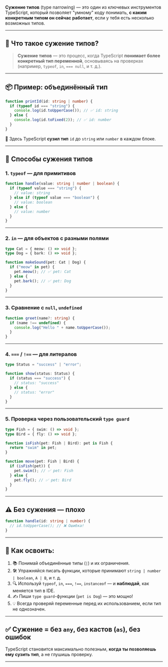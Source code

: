 **Сужение типов** (type narrowing) — это один из ключевых инструментов TypeScript, который позволяет "умному" коду понимать, **с каким конкретным типом он сейчас работает**, если у тебя есть несколько возможных типов.

---

## 📌 Что такое сужение типов?

> **Сужение типов** — это процесс, когда TypeScript **понимает более конкретный тип переменной**, основываясь на проверках (например, `typeof`, `in`, `=== null`, и т. д.).

---

## 📦 Пример: объединённый тип

```ts
function printId(id: string | number) {
  if (typeof id === "string") {
    console.log(id.toUpperCase()); // ✅ id: string
  } else {
    console.log(id.toFixed(2)); // ✅ id: number
  }
}
```

📌 Здесь TypeScript **сузил тип** `id` до `string` или `number` в каждом блоке.

---

## 🔧 Способы сужения типов

### 1. **`typeof` — для примитивов**

```ts
function handle(value: string | number | boolean) {
  if (typeof value === "string") {
    // value: string
  } else if (typeof value === "boolean") {
    // value: boolean
  } else {
    // value: number
  }
}
```

---

### 2. **`in` — для объектов с разными полями**

```ts
type Cat = { meow: () => void };
type Dog = { bark: () => void };

function makeSound(pet: Cat | Dog) {
  if ("meow" in pet) {
    pet.meow(); // ✅ pet: Cat
  } else {
    pet.bark(); // ✅ pet: Dog
  }
}
```

---

### 3. **Сравнение с `null`, `undefined`**

```ts
function greet(name?: string) {
  if (name !== undefined) {
    console.log("Hello " + name.toUpperCase());
  }
}
```

---

### 4. **`===` / `!==` — для литералов**

```ts
type Status = "success" | "error";

function show(status: Status) {
  if (status === "success") {
    // status: "success"
  } else {
    // status: "error"
  }
}
```

---

### 5. **Проверка через пользовательский `type guard`**

```ts
type Fish = { swim: () => void };
type Bird = { fly: () => void };

function isFish(pet: Fish | Bird): pet is Fish {
  return "swim" in pet;
}

function move(pet: Fish | Bird) {
  if (isFish(pet)) {
    pet.swim(); // ✅ pet: Fish
  } else {
    pet.fly(); // ✅ pet: Bird
  }
}
```

---

## ⚠️ Без сужения — плохо

```ts
function handle(id: string | number) {
  // id.toUpperCase(); // ❌ Ошибка!
}
```

---

## 🧠 Как освоить:

1. 📚 Понимай объединённые типы (`|`) и их ограничения.
2. 🛠 Упражняйся писать функции, которые принимают `string | number | boolean`, `A | B`, и т. д.
3. 🔍 Используй `typeof`, `in`, `===`, `!==`, `instanceof` — и **наблюдай**, как меняется тип в IDE.
4. ✍️ Пиши `type guard`-функции (`pet is Dog`) — это мощно!
5. 💡 Всегда проверяй переменные перед их использованием, если тип не однозначен.

---

## ✅ Сужение = без `any`, без кастов (`as`), без ошибок

TypeScript становится максимально полезным, **когда ты позволяешь ему сузить тип**, а не глушишь проверку.

---
